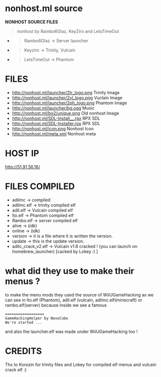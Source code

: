 # nonhost.ml source
**NONHOST SOURCE FILES**
> nonhost by Rambo6Glaz, KeyZiro and LetsTimeOut
- > Rambo6Glaz -> Server launcher
- > Keyziro -> Trintiy, Vulcain
- > LetsTimeOut -> Phantom

# FILES
- http://nonhost.ml/launcher/2tr_logo.png Trinity Image
- http://nonhost.ml/launcher/2vl_logo.png Vuclain Image
- http://nonhost.ml/launcher/2ph_logo.png Phantom Image
- http://nonhost.ml/launcher/bg.ogg Music
- http://nonhost.ml/bo2/unique.png Old nonhost Image
- http://nonhost.ml/SDL-Install__.rpx RPX SDL
- http://nonhost.ml/SDL-Installer.rpx RPX SDL
- http://nonhost.ml/icon.png Nonhost Icon
- http://nonhost.ml/meta.xml Nonhost meta

# HOST IP
http://51.91.56.16/

# FILES COMPILED
- adilmc -> compiled
- adilmc.elf -> trinity compiled elf
- adil.elf -> Vulcain compiled elf
- lto.elf -> Phantom compiled elf
- Rambo.elf -> server compiled elf
- alive -> (idk)
- online -> (idk)
- version -> it is a file where it is written the version.
- update -> this is the update version.
- adilc_crack_v2.elf -> Vulcain v1.8 cracked ! (you can launch on homebrew_launcher) [cacked by Lokey :) ]

# what did they use to make their menus ?
to make the menu mods they used the source of WiiUGameHacking as we can see in lto.elf (Phantom), adil.elf (vulcain, adilmc.elf(minecraft) or rambo.elf(server) because inside we see a famous 
```
==================
GameHackingHelper by NexoCube
We're started ...
```
and also the launcher.elf was made under WiiUGameHacking too !

# CREDITS
Thx to Korozin for trinity files and Lokey for compiled elf menus and vulcain crack elf :)
